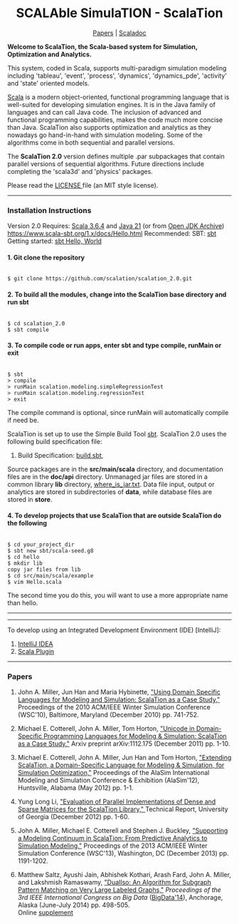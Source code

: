<center>
<h1> SCALAble SimulaTION - ScalaTion </h1>
<p>
<a href = "#papers">Papers</a> | <a href = https://scalation.github.io/scalation_2.0/>Scaladoc</a>
<!--
| <a href = "#source-code"> Source Code</a>
-->
</center>

<p>
<b> Welcome to ScalaTion, the Scala-based system for Simulation, Optimization and Analytics. </b>

<p>
This system, coded in Scala, supports multi-paradigm simulation modeling including
'tableau', 'event', 'process', 'dynamics', 'dynamics_pde', 'activity' and 'state' oriented models.

<p>
<a href = "http://www.scala-lang.org">Scala</a> is a modern object-oriented, functional programming language
that is well-suited for developing simulation engines.
It is in the Java family of languages and can call Java code.
The inclusion of advanced and functional programming capabilities,
makes the code much more concise than Java.
ScalaTion also supports optimization and analytics as they nowadays go hand-in-hand with simulation modeling.
Some of the algorithms come in both sequential and parallel versions.

<p>
The <b>ScalaTion 2.0</b> version defines multiple .par subpackages that contain parallel versions of sequential algorithms.
Future directions include completing the 'scala3d' and 'physics' packages.

<p>
Please read the <a href = LICENSE.html> LICENSE </a> file (an MIT style license).

<p><hr><p>
<h3> Installation Instructions </h3>

Version 2.0 Requires:
<a href = "https://www.scala-lang.org/download">Scala 3.6.4</a> and
<a href = "https://www.oracle.com/java/technologies/javase-downloads.html">Java 21</a>
(or from <a href = "https://jdk.java.net/archive">Open JDK Archive</a>)
<br>
https://www.scala-sbt.org/1.x/docs/Hello.html
Recommended:
SBT: <a href = "https://www.scala-sbt.org/">sbt</a>
<br>
Getting started: <a href = "https://www.scala-sbt.org/1.x/docs/Hello.html">sbt Hello, World</a>
<br>


<!--
<h4>1. Download the scalation_2.0.zip file</h4>
<a href = "../scalation_2.0.tar.gz"> scalation_2.0.tar.gz </a> <br> <b>OR</b> <br>
<a href = "../scalation_2.0.zip"> scalation_2.0.zip </a>
-->


<p>
<h4>1. Git clone the repository</h4>

<pre><code>
$ git clone https://github.com/scalation/scalation_2.0.git
</code></pre>


<h4>2. To build all the modules, change into the ScalaTion base directory and run sbt</h4>

<pre><code>
$ cd scalation_2.0
$ sbt compile
</code></pre>

<h4>3. To compile code or run apps, enter sbt and type compile, runMain or exit </h4>

<pre><code>
$ sbt
> compile
> runMain scalation.modeling.simpleRegressionTest
> runMain scalation.modeling.regressionTest
> exit
</code></pre>

<p>
The compile command is optional, since runMain will automatically compile if need be.

<p>
ScalaTion is set up to use the Simple Build Tool <a href = "http://www.scala-sbt.org">sbt</a>.
ScalaTion 2.0 uses the following build specification file:

<ol>
<li>
Build Specification: <a href = "build.sbt">build.sbt</a>,
</ol>

Source packages are in the <b>src/main/scala</b> directory, and
documentation files are in the <b>doc/api</b> directory.
Unmanaged jar files are stored in a common library <b>lib</b> directory, <a href = "where_is_jar.txt">where_is_jar.txt</a>.
Data file input, output or analytics are stored in subdirectories of <b>data</b>,
while database files are stored in <b>store</b>.

<h4>4.  To develop projects that use ScalaTion that are outside ScalaTion do the following </h4>

<pre><code>
$ cd your_project_dir
$ sbt new sbt/scala-seed.g8
$ cd hello
$ mkdir lib
copy jar files from lib
$ cd src/main/scala/example
$ vim Hello.scala
</code></pre>

The second time you do this, you will want to use a more appropriate name than hello.

<p><hr><p>

<!--
<h4>6. Alternatively, you may use my_scalation_2.0</h4>

Downloading and (unzip/tar xvfz) either
<a href = "../my_scalation_2.0.zip">my_scalation_2.0.zip</a> <b>or</b>
<a href = "../my_scalation_2.0.tar.gz">my_scalation_2.0.tar.gz</a> and then

<pre><code>
$ cd my_scalation_2.0
$ ls -l lib
$ sbt
> run
</code></pre>

Check to make sure the ScalaTion .jar file is in the lib directory (ls -l lib).
The location of ScalaTion's .jar file may be found in
<a href = "where_is_jar.txt">where_is_jar.txt</a>.
The sbt run command will allow you to choose any main method to run (or you may use runMain).
-->

<p><hr><p>

To develop using an Integrated Development Environment (IDE) [IntelliJ]:
<ol>
<li>
<a href = "https://www.jetbrains.com/idea/download">IntelliJ IDEA</a>
<li>
<a href = "https://www.jetbrains.com/help/idea/discover-intellij-idea-for-scala.html">Scala Plugin</a>
</ol>

<A name = "papers">

<p><hr><p>
<h3> Papers </h3>
<p>

<ol>
<li>
John A. Miller, Jun Han and Maria Hybinette,
<a href = "http://informs-sim.org/wsc10papers/067.pdf">
"Using Domain Specific Languages for Modeling and Simulation: ScalaTion as a Case Study,"</a>
Proceedings of the 2010 ACM/IEEE Winter Simulation Conference (WSC'10),
Baltimore, Maryland (December 2010) pp. 741-752.

<p>
<li>
Michael E. Cotterell, John A. Miller, Tom Horton,
<a href = "http://arxiv.org/abs/1112.1751">
"Unicode in Domain-Specific Programming Languages for Modeling & Simulation:
ScalaTion as a Case Study,"</a>
Arxiv preprint arXiv:1112.175
(December 2011) pp. 1-10.

<p>
<li>
Michael E. Cotterell, John A. Miller, Jun Han and Tom Horton,
<a href = "../scalation_papers/alasim/alasim_extended_abstract.pdf">
"Extending ScalaTion, a Domain-Specific Language for Modeling & Simulation, for Simulation Optimization,"</a>
Proceedings of the AlaSim International Modeling and Simulation Conference & Exhibition (AlaSim'12),
Huntsville, Alabama (May 2012) pp. 1-1.

<p>
<li>
Yung Long Li,
<a href = "../home/theses/li_thesis/thesis/TR_Yung_Long_Li.pdf">
"Evaluation of Parallel Implementations of Dense and Sparse
Matrices for the ScalaTion Library," </a>
Technical Report,
University of Georgia (December 2012) pp. 1-60.

<p>
<li>
John A. Miller, Michael E. Cotterell and Stephen J. Buckley,
<a href = "http://informs-sim.org/wsc13papers/includes/files/104.pdf">
"Supporting a Modeling Continuum in ScalaTion: From Predictive Analytics to Simulation Modeling,"</a>
Proceedings of the 2013 ACM/IEEE Winter Simulation Conference (WSC'13),
Washington, DC (December 2013) pp. 1191-1202.

<p>
<li>
Matthew Saltz, Ayushi Jain, Abhishek Kothari, Arash Fard, John A. Miller, and Lakshmish Ramaswamy,
<a href = "http://www.thecloudcomputing.org/2014/AdvanceProgram-ICWS-SCC-CLOUD-MS-BigDataCongress-SERVICES-2014.pdf">
"DualIso: An Algorithm for Subgraph Pattern Matching on Very Large Labeled Graphs,"</a>
<I> Proceedings of the 3rd IEEE International Congress on Big Data </I>
(<a href = "http://www.ieeebigdata.org/2014">BigData'14</a>),
Anchorage, Alaska (June-July 2014) pp. 498-505.
<br>
Online <a href = "../home/theses/jain_thesis/bigdata_2014/BigDataCong2014_DualIso_Supplement.pdf">supplement</a>

</ol>

<!--
<A name = "scaladoc">

<p><hr><p>
<h3> Source Packages (doc) </h3>
<p>

<blockquote>
<table border = 3>
<tr>
<td> <b>Package</b>
<td> <b>Description</b>
<tr>
<tr>
<tr>
<td> <a href = "doc/api/index.html"><b>scalation</b></a>
<td> <b>The scalation foundational packages.</b>
<tr>
<tr>
<tr>
<td> <a href = "doc/api/scalation/animation.html"> animation </a>
<td> The `animation` package supports the animation of models.
<tr>
<td> <a href = "doc/api/scalation/calculus.html"> calculus </a>
<td> The `calculus` package supports numerical differentiation and integration. 
<tr>
<td> <a href = "doc/api/scalation/database.html"> database </a>
<td> The `database` package supports relational and graph databases.
<tr>
<td> <a href = "doc/api/scalation/dynamics.html"> dynamics </a>
<td> The `dynamics` package supports the development of ODE models.
<tr>
<td> <a href = "doc/api/scalation/mathstat.html"> mathstat </a>
<td> The `mathstat` package supports basic math and statistics.
<tr>
<td> <a href = "doc/api/scalation/modeling.html"> modeling </a>
<td> The `modeling` package supports the development of several type of data science models.
<tr>
<td> <a href = "doc/api/scalation/optimization.html"> optimization </a>
<td> The `optimization` package supports linear and nonlinear optimization.
<tr>
<td> <a href = "doc/api/scalation/random.html"> random </a>
<td> The `random` package supports random variate generation.
<tr>
<td> <a href = "doc/api/scalation/scala2d.html"> scala2d </a>
<td> The `scala2d` package supports simple 2D graphics in scala, based upon `java.swing`, `java.awt` and `java_awt_geom`. 
<tr>
<td> <a href = "doc/api/scalation/simulation.html"> simulation </a>
<td> The `simulation` package supports the development of simulation models.
<tr>
</table>
</blockquote>

<A name = "source-code">

<p>
<h3> Source Packages (src) </h3>
<p>

<blockquote>
<table border = 3>
<tr>
<td> <b>Package</b>
<td> <b>Description</b>
<tr>
<tr>
<tr>
<td> <a href = "src/main/scala/scalation"><b>scalation</b></a>
<td> <b>Scalation Foundational Packages.</b>
<tr>
<tr>
<tr>
<td> <a href = "src/main/scala/scalation/animation/"> animation </a>
<td> The `animation` package supports the animation of models.
<tr>
<td> <a href = "src/main/scala/scalation/calculus/"> calculus </a>
<td> The `calculus` package supports numerical differentiation and integration. 
<tr>
<td> <a href = "src/main/scala/scalation/database/"> database </a>
<td> The `database` package supports relational and graph databases.
<tr>
<td> <a href = "src/main/scala/scalation/dynamics/"> dynamics </a>
<td> The `dynamics` package supports development of ODE models.
<tr>
<td> <a href = "src/main/scala/scalation/mathstat/"> mathstat </a>
<td> The `mathstat` package supports basic math and statistics.
<tr>
<td> <a href = "src/main/scala/scalation/modeling"> modeling </a>
<td> The `modeling` package supports the development of several type of data science models.
<tr>
<td> <a href = "src/main/scala/scalation/optimization/"> optimization </a>
<td> The `optimization` package supports linear and nonlinear optimization.
<tr>
<td> <a href = "src/main/scala/scalation/random/"> random </a>
<td> The `random` package supports random variate generation.
<tr>
<td> <a href = "src/main/scala/scalation/scala2d/"> scala2d </a>
<td> The `scala2d` package supports simple 2D graphics in scala, based upon `java.swing`, `java.awt` and `java_awt_geom`. 
<tr>
<td> <a href = "src/main/scala/scalation/simulation/"> simulation </a>
<td> The `simulation` package supports the development of simulation models.
<tr>
</blockquote>
<p>
-->


</body>
</html>

